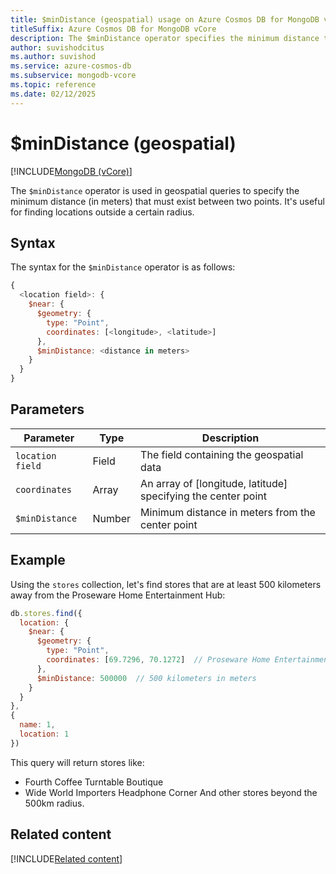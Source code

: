 ```yaml
---
title: $minDistance (geospatial) usage on Azure Cosmos DB for MongoDB vCore
titleSuffix: Azure Cosmos DB for MongoDB vCore
description: The $minDistance operator specifies the minimum distance that must exist between two points in a geospatial query.
author: suvishodcitus
ms.author: suvishod
ms.service: azure-cosmos-db
ms.subservice: mongodb-vcore
ms.topic: reference
ms.date: 02/12/2025
---
```


# $minDistance (geospatial)

[!INCLUDE[MongoDB (vCore)](~/reusable-content/ce-skilling/azure/includes/cosmos-db/includes/appliesto-mongodb-vcore.md)]

The `$minDistance` operator is used in geospatial queries to specify the minimum distance (in meters) that must exist between two points. It's useful for finding locations outside a certain radius.

## Syntax

The syntax for the `$minDistance` operator is as follows:

```javascript
{
  <location field>: {
    $near: {
      $geometry: {
        type: "Point",
        coordinates: [<longitude>, <latitude>]
      },
      $minDistance: <distance in meters>
    }
  }
}
```

## Parameters

| Parameter | Type | Description |
|-----------|------|-------------|
| `location field` | Field | The field containing the geospatial data |
| `coordinates` | Array | An array of [longitude, latitude] specifying the center point |
| `$minDistance` | Number | Minimum distance in meters from the center point |

## Example

Using the `stores` collection, let's find stores that are at least 500 kilometers away from the Proseware Home Entertainment Hub:

```javascript
db.stores.find({
  location: {
    $near: {
      $geometry: {
        type: "Point",
        coordinates: [69.7296, 70.1272]  // Proseware Home Entertainment Hub location
      },
      $minDistance: 500000  // 500 kilometers in meters
    }
  }
},
{
  name: 1,
  location: 1
})
```

This query will return stores like:
- Fourth Coffee Turntable Boutique
- Wide World Importers Headphone Corner
And other stores beyond the 500km radius.



## Related content

[!INCLUDE[Related content](../includes/related-content.md)]